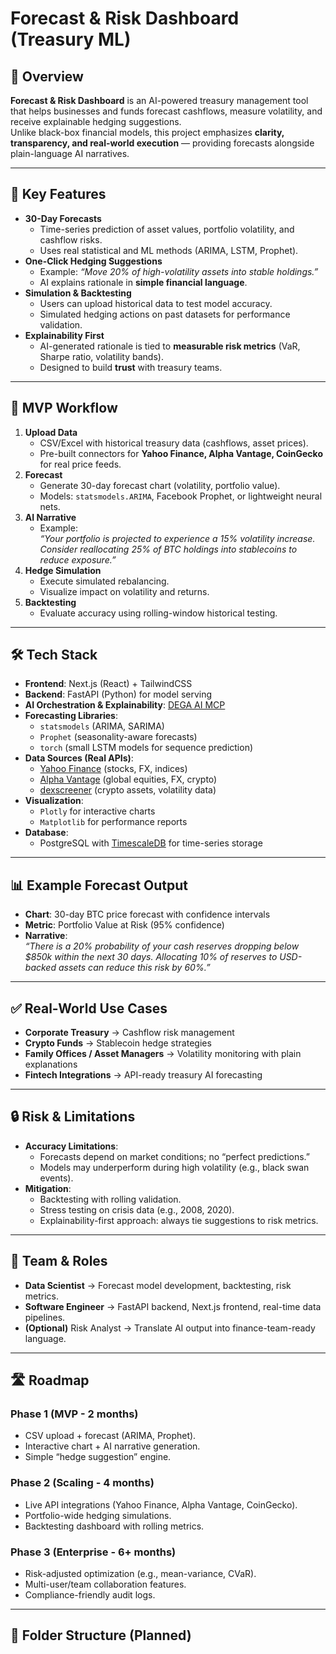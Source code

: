 # Forecast & Risk Dashboard (Treasury ML)

## 📌 Overview
**Forecast & Risk Dashboard** is an AI-powered treasury management tool that helps businesses and funds forecast cashflows, measure volatility, and receive explainable hedging suggestions.  
Unlike black-box financial models, this project emphasizes **clarity, transparency, and real-world execution** — providing forecasts alongside plain-language AI narratives.

---

## 🎯 Key Features
- **30-Day Forecasts**
  - Time-series prediction of asset values, portfolio volatility, and cashflow risks.
  - Uses real statistical and ML methods (ARIMA, LSTM, Prophet).
- **One-Click Hedging Suggestions**
  - Example: *“Move 20% of high-volatility assets into stable holdings.”*
  - AI explains rationale in **simple financial language**.
- **Simulation & Backtesting**
  - Users can upload historical data to test model accuracy.
  - Simulated hedging actions on past datasets for performance validation.
- **Explainability First**
  - AI-generated rationale is tied to **measurable risk metrics** (VaR, Sharpe ratio, volatility bands).
  - Designed to build **trust** with treasury teams.

---

## 🚀 MVP Workflow
1. **Upload Data**
   - CSV/Excel with historical treasury data (cashflows, asset prices).
   - Pre-built connectors for **Yahoo Finance, Alpha Vantage, CoinGecko** for real price feeds.
2. **Forecast**
   - Generate 30-day forecast chart (volatility, portfolio value).
   - Models: `statsmodels.ARIMA`, Facebook Prophet, or lightweight neural nets.
3. **AI Narrative**
   - Example:  
     *“Your portfolio is projected to experience a 15% volatility increase. Consider reallocating 25% of BTC holdings into stablecoins to reduce exposure.”*
4. **Hedge Simulation**
   - Execute simulated rebalancing.
   - Visualize impact on volatility and returns.
5. **Backtesting**
   - Evaluate accuracy using rolling-window historical testing.

---

## 🛠️ Tech Stack
- **Frontend**: Next.js (React) + TailwindCSS  
- **Backend**: FastAPI (Python) for model serving  
- **AI Orchestration & Explainability**: [DEGA AI MCP](https://dega.ai/)  
- **Forecasting Libraries**:
  - `statsmodels` (ARIMA, SARIMA)
  - `Prophet` (seasonality-aware forecasts)
  - `torch` (small LSTM models for sequence prediction)
- **Data Sources (Real APIs)**:
  - [Yahoo Finance](https://pypi.org/project/yfinance/) (stocks, FX, indices)
  - [Alpha Vantage](https://www.alphavantage.co/) (global equities, FX, crypto)
  - [dexscreener]() (crypto assets, volatility data)
- **Visualization**:
  - `Plotly` for interactive charts
  - `Matplotlib` for performance reports
- **Database**:
  - PostgreSQL with [TimescaleDB](https://www.timescale.com/) for time-series storage

---

## 📊 Example Forecast Output
- **Chart**: 30-day BTC price forecast with confidence intervals  
- **Metric**: Portfolio Value at Risk (95% confidence)  
- **Narrative**:  
  *“There is a 20% probability of your cash reserves dropping below $850k within the next 30 days. Allocating 10% of reserves to USD-backed assets can reduce this risk by 60%.”*

---

## ✅ Real-World Use Cases
- **Corporate Treasury** → Cashflow risk management  
- **Crypto Funds** → Stablecoin hedge strategies  
- **Family Offices / Asset Managers** → Volatility monitoring with plain explanations  
- **Fintech Integrations** → API-ready treasury AI forecasting  

---

## 🔒 Risk & Limitations
- **Accuracy Limitations**:
  - Forecasts depend on market conditions; no “perfect predictions.”
  - Models may underperform during high volatility (e.g., black swan events).
- **Mitigation**:
  - Backtesting with rolling validation.
  - Stress testing on crisis data (e.g., 2008, 2020).
  - Explainability-first approach: always tie suggestions to risk metrics.

---

## 👥 Team & Roles
- **Data Scientist** → Forecast model development, backtesting, risk metrics.  
- **Software Engineer** → FastAPI backend, Next.js frontend, real-time data pipelines.  
- **(Optional)** Risk Analyst → Translate AI output into finance-team-ready language.  

---

## 🛣️ Roadmap
### Phase 1 (MVP - 2 months)
- CSV upload + forecast (ARIMA, Prophet).  
- Interactive chart + AI narrative generation.  
- Simple “hedge suggestion” engine.

### Phase 2 (Scaling - 4 months)
- Live API integrations (Yahoo Finance, Alpha Vantage, CoinGecko).  
- Portfolio-wide hedging simulations.  
- Backtesting dashboard with rolling metrics.

### Phase 3 (Enterprise - 6+ months)
- Risk-adjusted optimization (e.g., mean-variance, CVaR).  
- Multi-user/team collaboration features.  
- Compliance-friendly audit logs.  

---

## 📂 Folder Structure (Planned)
